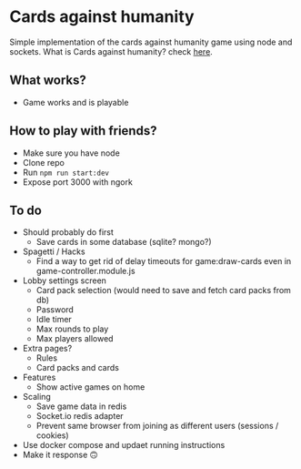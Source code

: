 # Cards against humanity

Simple implementation of the cards against humanity game using node and sockets. What is Cards against humanity? check [here](https://en.wikipedia.org/wiki/Cards_Against_Humanity).

## What works?

- Game works and is playable

## How to play with friends?

- Make sure you have node
- Clone repo
- Run `npm run start:dev`
- Expose port 3000 with ngork

## To do

- Should probably do first
  - Save cards in some database (sqlite? mongo?)
- Spagetti / Hacks
  - Find a way to get rid of delay timeouts for game:draw-cards even in game-controller.module.js
- Lobby settings screen
  - Card pack selection (would need to save and fetch card packs from db)
  - Password
  - Idle timer
  - Max rounds to play
  - Max players allowed
- Extra pages?
  - Rules
  - Card packs and cards
- Features
  - Show active games on home
- Scaling
  - Save game data in redis
  - Socket.io redis adapter
  - Prevent same browser from joining as different users (sessions / cookies)
- Use docker compose and updaet running instructions
- Make it response :upside_down_face:
